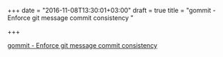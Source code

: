 +++
date = "2016-11-08T13:30:01+03:00"
draft = true
title = "gommit - Enforce git message commit consistency "

+++

<p><a href="https://t.co/5Y3uCxqsqI">gommit - Enforce git message commit consistency </a></p>
